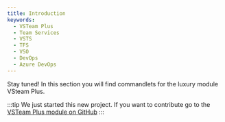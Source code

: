 ```yaml
---
title: Introduction
keywords:
  - VSTeam Plus
  - Team Services
  - VSTS
  - TFS
  - VSO
  - DevOps
  - Azure DevOps
---
```


Stay tuned! In this section you will find commandlets for the luxury module VSteam Plus.

:::tip
We just started this new project. If you want to contribute go to the [VSTeam Plus module on GitHub](https://github.com/MethodsAndPractices/vsteam-plus)
:::
